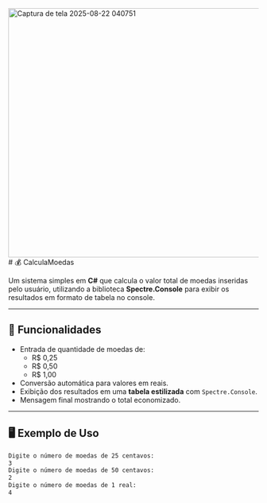 <img width="1029" height="501" alt="Captura de tela 2025-08-22 040751" src="https://github.com/user-attachments/assets/05e15acb-7323-4d68-958e-421bf7f6066e" />
# 💰 CalculaMoedas  

Um sistema simples em **C#** que calcula o valor total de moedas inseridas pelo usuário, utilizando a biblioteca **Spectre.Console** para exibir os resultados em formato de tabela no console.  

---

## 📌 Funcionalidades
- Entrada de quantidade de moedas de:
  - R$ 0,25  
  - R$ 0,50  
  - R$ 1,00  
- Conversão automática para valores em reais.  
- Exibição dos resultados em uma **tabela estilizada** com `Spectre.Console`.  
- Mensagem final mostrando o total economizado.  

---

## 🖥️ Exemplo de Uso
```bash
Digite o número de moedas de 25 centavos:
3
Digite o número de moedas de 50 centavos:
2
Digite o número de moedas de 1 real:
4
